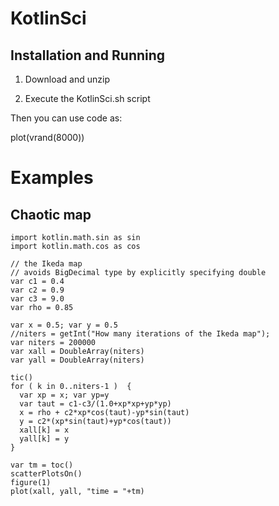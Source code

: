 # KotlinSci


## Installation and Running


1. Download and unzip 


2. Execute the KotlinSci.sh script


Then you can use code as:

plot(vrand(8000))



# Examples

## Chaotic map

```
import kotlin.math.sin as sin
import kotlin.math.cos as cos

// the Ikeda map
// avoids BigDecimal type by explicitly specifying double
var c1 = 0.4
var c2 = 0.9
var c3 = 9.0
var rho = 0.85

var x = 0.5; var y = 0.5
//niters = getInt("How many iterations of the Ikeda map");
var niters = 200000
var xall = DoubleArray(niters)
var yall = DoubleArray(niters)

tic()
for ( k in 0..niters-1 )  {
  var xp = x; var yp=y
  var taut = c1-c3/(1.0+xp*xp+yp*yp)
  x = rho + c2*xp*cos(taut)-yp*sin(taut)
  y = c2*(xp*sin(taut)+yp*cos(taut))
  xall[k] = x
  yall[k] = y
}

var tm = toc()
scatterPlotsOn()
figure(1)
plot(xall, yall, "time = "+tm)

```


